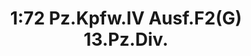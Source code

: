---
layout: product
title: "1:72 Pz.Kpfw.IV Ausf.F2(G) 13.Pz.Div."
price: "4500" 
desc: "Maketa"
img_path: "/assets/img/DRA60697.webp"
brand: "Dragon"
available: false
special_offer: false
new: false
soon: false
cat: "010000"
subcat: "010600"
subsubcat: "0N/A"
sifra: "DRA60697"
popular: false
spec: false
---
